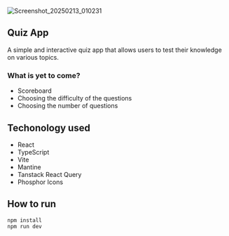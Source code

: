 ![Screenshot_20250213_010231](https://github.com/user-attachments/assets/65a1bdf7-e11a-47e7-af62-4ae2eba7b392)

## Quiz App
A simple and interactive quiz app that allows users to test their knowledge on various topics.

### What is yet to come?
- Scoreboard
- Choosing the difficulty of the questions
- Choosing the number of questions

## Techonology used
- React
- TypeScript
- Vite
- Mantine
- Tanstack React Query
- Phosphor Icons

## How to run
```
npm install
npm run dev
```
